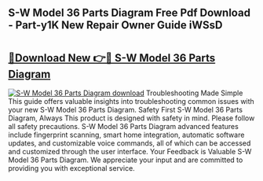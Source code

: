 ## S-W Model 36 Parts Diagram Free Pdf Download - Part-y1K New Repair Owner Guide iWSsD

# <h2><a href="http://dfqb7j.blite.top/?on=S-W+Model+36+Parts+Diagram">🔗Download New 👉🔴 S-W Model 36 Parts Diagram</a></h2>

[![S-W Model 36 Parts Diagram download](https://i.imgur.com/lujVjoI.png)](http://dfqb7j.blite.top/?on=S-W+Model+36+Parts+Diagram)
Troubleshooting Made Simple This guide offers valuable insights into troubleshooting common issues with your new S-W Model 36 Parts Diagram. Safety First S-W Model 36 Parts Diagram, Always This product is designed with safety in mind. Please follow all safety precautions. S-W Model 36 Parts Diagram advanced features include fingerprint scanning, smart home integration, automatic software updates, and customizable voice commands, all of which can be accessed and customized through the user interface. Your Feedback is Valuable S-W Model 36 Parts Diagram. We appreciate your input and are committed to providing you with exceptional service.
